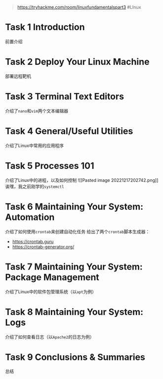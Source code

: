 > https://tryhackme.com/room/linuxfundamentalspart3
> #LInux 

# Task 1 Introduction

前置介绍

# Task 2 Deploy Your Linux Machine

部署远程靶机

# Task 3 Terminal Text Editors

介绍了`nano`和`vim`两个文本编辑器

# Task 4 General/Useful Utilities

介绍了Linux中常用的应用程序

# Task 5 Processes 101

介绍了Linux中的进程，以及如何控制
![[Pasted image 20221217202742.png]]
诶嘿，我之前刚学的`systemctl`

# Task 6 Maintaining Your System: Automation

介绍了如何使用`crontab`来创建自动化任务
给出了两个`crontab`脚本生成器：
- https://crontab.guru
- https://crontab-generator.org/

# Task 7 Maintaining Your System: Package Management

介绍了Linux中的软件包管理系统（以`apt`为例）

# Task 8 Maintaining Your System: Logs

介绍了如何查看日志（以`Apache2`的日志为例）

# Task 9 Conclusions & Summaries

总结